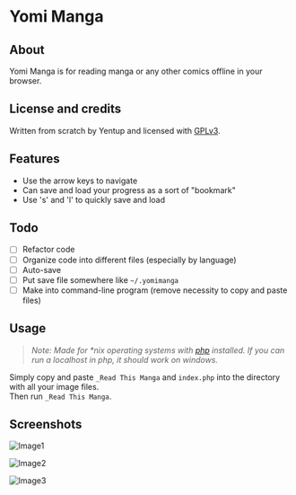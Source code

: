# Yomi Manga

## About

Yomi Manga is for reading manga or any other comics offline in your browser.

## License and credits

Written from scratch by Yentup and licensed with [GPLv3](https://www.gnu.org/licenses/gpl.html).

## Features

* Use the arrow keys to navigate
* Can save and load your progress as a sort of "bookmark"
 * Use 's' and 'l' to quickly save and load

## Todo

- [ ] Refactor code
- [ ] Organize code into different files (especially by language)
- [ ] Auto-save
- [ ] Put save file somewhere like `~/.yomimanga`
- [ ] Make into command-line program (remove necessity to copy and paste files)

## Usage
> _Note: Made for *nix operating systems with [php](http://php.net/manual/en/install.php) installed. If you can run a localhost in php, it should work on windows._

Simply copy and paste `_Read This Manga` and `index.php` into the directory with all your image files.  
Then run `_Read This Manga`.

## Screenshots

![Image1](http://i.imgur.com/6Ue2tEl.png)

![Image2](http://i.imgur.com/ESmfuue.png)

![Image3](http://i.imgur.com/pZwLbIa.png)
